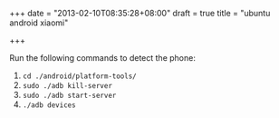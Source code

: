 +++
date = "2013-02-10T08:35:28+08:00"
draft = true
title = "ubuntu android xiaomi"

+++



Run the following commands to detect the phone:

1. `cd ./android/platform-tools/`
2. `sudo ./adb kill-server`
3. `sudo ./adb start-server`
4. `./adb devices`
